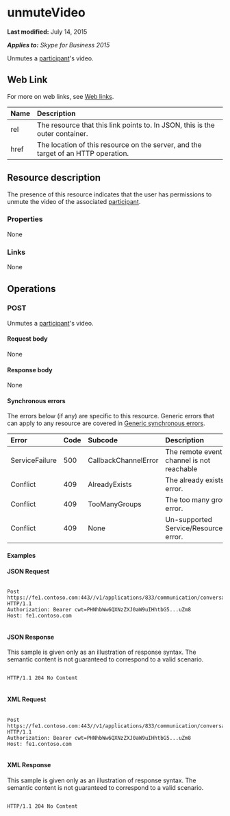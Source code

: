 
# unmuteVideo 

**Last modified:** July 14, 2015

_**Applies to:** Skype for Business 2015_

Unmutes a [participant](participant_ref.md)'s video. 

## Web Link
<a name="sectionSection0"> </a>

For more on web links, see [Web links](WebLinks.md).



|**Name**|**Description**|
|:-----|:-----|
|rel|The resource that this link points to. In JSON, this is the outer container.|
|href|The location of this resource on the server, and the target of an HTTP operation.|

## Resource description
<a name="sectionSection1"> </a>

The presence of this resource indicates that the user has permissions to unmute the video of the associated [participant](participant_ref.md). 


### Properties

None


### Links

None


## Operations
<a name="sectionSection2"> </a>




### POST

Unmutes a [participant](participant_ref.md)'s video.


#### Request body

None


#### Response body

None


#### Synchronous errors

The errors below (if any) are specific to this resource. Generic errors that can apply to any resource are covered in [Generic synchronous errors](GenericSynchronousErrors.md).



|**Error**|**Code**|**Subcode**|**Description**|
|:-----|:-----|:-----|:-----|
|ServiceFailure|500|CallbackChannelError|The remote event channel is not reachable|
|Conflict|409|AlreadyExists|The already exists error.|
|Conflict|409|TooManyGroups|The too many groups error.|
|Conflict|409|None|Un-supported Service/Resource/API error.|

#### Examples




#### JSON Request


```

Post https://fe1.contoso.com:443//v1/applications/833/communication/conversations/802/participants/575/participantVideo/unmuteVideo HTTP/1.1
Authorization: Bearer cwt=PHNhbWw6QXNzZXJ0aW9uIHhtbG5...uZm8
Host: fe1.contoso.com


```


#### JSON Response

This sample is given only as an illustration of response syntax. The semantic content is not guaranteed to correspond to a valid scenario.


```

HTTP/1.1 204 No Content


```


#### XML Request


```

Post https://fe1.contoso.com:443//v1/applications/833/communication/conversations/802/participants/575/participantVideo/unmuteVideo HTTP/1.1
Authorization: Bearer cwt=PHNhbWw6QXNzZXJ0aW9uIHhtbG5...uZm8
Host: fe1.contoso.com


```


#### XML Response

This sample is given only as an illustration of response syntax. The semantic content is not guaranteed to correspond to a valid scenario.


```

HTTP/1.1 204 No Content


```


